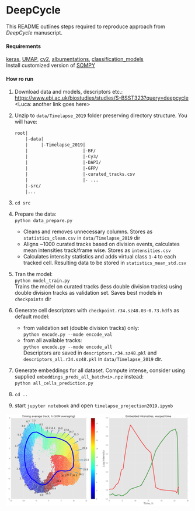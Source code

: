 # DeepCycle

This README outlines steps required to reproduce approach from *DeepCycle* manuscript.

#### Requirements
[keras](https://keras.io), [UMAP](https://github.com/lmcinnes/umap), [cv2](https://pypi.org/project/opencv-python/), [albumentations](https://github.com/albumentations-team/albumentations), [classification_models](https://github.com/qubvel/classification_models)  
Install customized version of [SOMPY](https://github.com/alexander-rakhlin/SOMPY)

#### How ro run
1. Download data and models, descriptors etc.:  
https://www.ebi.ac.uk/biostudies/studies/S-BSST323?query=deepcycle  
<Luca: another link goes here>
2. Unzip to `data/Timelapse_2019` folder preserving directory structure. You will have: 
    ```
    root|
        |-data|
        |     |-Timelapse_2019|
        |                     |-BF/
        |                     |-Cy3/
        |                     |-DAPI/
        |                     |-GFP/
        |                     |-curated_tracks.csv
        |                     |- ...
        |-src/
        |...
    ```

3. `cd src`
4. Prepare the data:  
`python data_prepare.py`
    - Cleans and removes unnecessary columns. Stores as `statistics_clean.csv` in `data/Timelapse_2019` dir
    - Aligns ~1000 curated tracks based on division events, calculates mean intensities track/frame wise. Stores as `intensities.csv`  
    - Calculates intensity statistics and adds virtual class `1-4` to each tracked cell. Resulting data to be stored in `statistics_mean_std.csv`
5. Tran the model:  
`python model_train.py`  
Trains the model  on curated tracks (less double division tracks) using double division tracks as validation set. Saves best models in `checkpoints` dir
6. Generate cell descriptors with `checkpoint.r34.sz48.03-0.73.hdf5` as default model:
    - from validation set (double division tracks) only:  
    `python encode.py --mode encode_val`  
    - from all available tracks:  
    `python encode.py --mode encode_all`  
Descriptors are saved in `descriptors.r34.sz48.pkl` and `descriptors_all.r34.sz48.pkl` in `data/Timelapse_2019` dir.    
7. Generate embeddings for all dataset. Compute intense, consider using supplied `embeddings_preds_all_batch<i>.npz` instead:  
`python all_cells_prediction.py`
8. `cd ..`   
9. start `jupyter notebook` and open `timelapse_projection2019.ipynb`  

  
![](./images/SOM.png) 